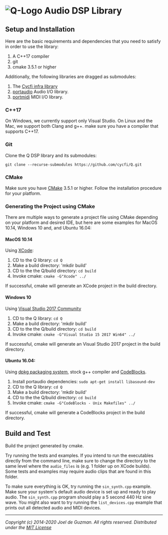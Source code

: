 # ![Q-Logo](images/q-logo-small.png) Audio DSP Library

## Setup and Installation

Here are the basic requirements and dependencies that you need to satisfy in
order to use the library:

1. A C++17 compiler
2. git
3. cmake 3.5.1 or higher

Additionally, the following libraries are dragged as submodules:

1. The [Cycfi infra library](https://github.com/cycfi/infra/)
2. [portaudio](http://www.portaudio.com/) Audio I/O library.
3. [portmidi](http://portmedia.sourceforge.net/portmidi/) MIDI I/O library.

### C++17

On Windows, we currently support only Visual Studio. On Linux and the Mac, we
support both Clang and g++. make sure you have a compiler that supports
C++17.

### Git

Clone the Q DSP library and its submodules:

```
git clone --recurse-submodules https://github.com/cycfi/Q.git
```

### CMake

Make sure you have [CMake](https://cmake.org) 3.5.1 or higher. Follow the
installation procedure for your platform.

### Generating the Project using CMake

There are multiple ways to generate a project file using CMake depending on
your platform and desired IDE, but here are some examples for MacOS 10.14,
Windows 10 and, and Ubuntu 16.04:

#### MacOS 10.14

Using [XCode](https://developer.apple.com/xcode/):

1. CD to the Q library: `cd Q`
2. Make a build directory: 'mkdir build'
3. CD to the the Q/build directory: `cd build`
4. Invoke cmake: `cmake -G"Xcode" ../`

If successful, cmake will generate an XCode project in the build directory.

#### Windows 10

Using [Visual Studio 2017
Community](https://visualstudio.microsoft.com/vs/community/)

1. CD to the Q library: `cd Q`
2. Make a build directory: 'mkdir build'
3. CD to the the Q/build directory: `cd build`
4. Invoke cmake: `cmake -G"Visual Studio 15 2017 Win64" ../`

If successful, cmake will generate an Visual Studio 2017 project in the build
directory.

#### Ubuntu 16.04:

Using [dpkg packaging
system](https://wiki.debian.org/DebianPackageManagement), stock g++ compiler
and [CodeBlocks](http://www.codeblocks.org/).

1. Install portaudio dependencies: `sudo apt-get install libasound-dev`
2. CD to the Q library: `cd Q`
3. Make a build directory: 'mkdir build'
4. CD to the the Q/build directory: `cd build`
5. Invoke cmake: `cmake -G"CodeBlocks - Unix Makefiles" ../`

If successful, cmake will generate a CodeBlocks project in the build
directory.

## Build and Test

Build the project generated by cmake.

Try running the tests and examples. If you intend to run the executables
directly from the command line, make sure to change the directory to the same
level where the `audio_files` is (e.g. 1 folder up on XCode builds). Some
tests and examples may require audio clips that are found in this folder.

To make sure everything is OK, try running the `sin_synth.cpp` example. Make
sure your system's default audio device is set up and ready to play audio.
The `sin_synth.cpp` program should play a 5 second 440 Hz sine wave. You
might also want to try running the `list_devices.cpp` example that prints out
all detected audio and MIDI devices.

---

*Copyright (c) 2014-2020 Joel de Guzman. All rights reserved.*
*Distributed under the [MIT License](https://opensource.org/licenses/MIT)*

